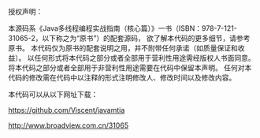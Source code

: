 授权声明：

本源码系《Java多线程编程实战指南（核心篇）》一书（ISBN：978-7-121-31065-2，以下称之为“原书”）的配套源码，
欲了解本代码的更多细节，请参考原书。
本代码仅为原书的配套说明之用，并不附带任何承诺（如质量保证和收益）。
以任何形式将本代码之部分或者全部用于营利性用途需经版权人书面同意。
将本代码之部分或者全部用于非营利性用途需要在代码中保留本声明。
任何对本代码的修改需在代码中以注释的形式注明修改人、修改时间以及修改内容。

本代码可以从以下网址下载：

https://github.com/Viscent/javamtia

http://www.broadview.com.cn/31065
